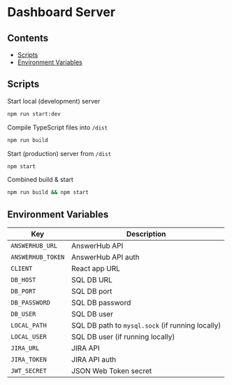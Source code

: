 # <a name="0"></a>Dashboard Server


## Contents

 - [Scripts](#scripts)
 - [Environment Variables](#environment-variables)


## Scripts

Start local (development) server
```bash
npm run start:dev
```

Compile TypeScript files into `/dist`
```bash
npm run build
```

Start (production) server from `/dist`
```bash
npm start
```

Combined build & start
```bash
npm run build && npm start
```


## Environment Variables
| Key | Description |
|-----|-------------|
|`ANSWERHUB_URL`|AnswerHub API|
|`ANSWERHUB_TOKEN`|AnswerHub API auth|
|`CLIENT`|React app URL|
|`DB_HOST`|SQL DB URL|
|`DB_PORT`|SQL DB port|
|`DB_PASSWORD`|SQL DB password|
|`DB_USER`|SQL DB user|
|`LOCAL_PATH`|SQL DB path to `mysql.sock` (if running locally)|
|`LOCAL_USER`|SQL DB user (if running locally)|
|`JIRA_URL`|JIRA API|
|`JIRA_TOKEN`|JIRA API auth|
|`JWT_SECRET`|JSON Web Token secret|
